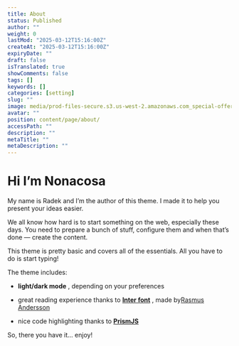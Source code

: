 ```yaml
---
title: About
status: Published
author: ""
weight: 0
lastMod: "2025-03-12T15:16:00Z"
createAt: "2025-03-12T15:16:00Z"
expiryDate: ""
draft: false
isTranslated: true
showComments: false
tags: []
keywords: []
categories: [setting]
slug: ""
image: media/prod-files-secure.s3.us-west-2.amazonaws.com_special-offer-40-off-banner-design-on-white-background-vector-illustration-R1XW7W.jpg
avatar: ""
position: content/page/about/
accessPath: ""
description: ""
metaTitle: ""
metaDescription: ""
---
```

# Hi I’m Nonacosa
My name is Radek and I’m the author of this theme. I made it to help you present your ideas easier.

We all know how hard is to start something on the web, especially these days. You need to prepare a bunch of stuff, configure them and when that’s done — create the content.

<!--more-->This theme is pretty basic and covers all of the essentials. All you have to do is start typing!

The theme includes:

-  **light/dark mode** , depending on your preferences

- great reading experience thanks to **[Inter font](https://rsms.me/inter/)** , made by[Rasmus Andersson](https://rsms.me/about/)

- nice code highlighting thanks to **[PrismJS](https://prismjs.com/)** 

So, there you have it… enjoy!

